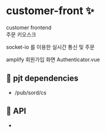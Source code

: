 # customer-front ✨   
customer frontend   
주문 키오스크

socket-io 를 이용한 실시간 통신 및 주문

amplify 회원가입 화면 Authenticator.vue

## 🔗 pjt dependencies   
-   /pub/sord/cs   

## 🧲 API   
-      
